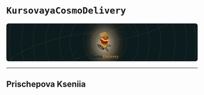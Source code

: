 # `KursovayaCosmoDelivery`
![alt text](https://github.com/Prischepova/KursovayaCosmoDelivery/blob/Images/Logo.svg?raw=true)
***
Prischepova Kseniia
-----------

